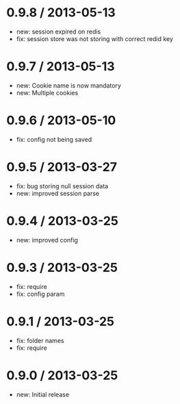 0.9.8 / 2013-05-13
==================

  * new: session expired on redis
  * fix: session store was not storing with correct redid key

0.9.7 / 2013-05-13
==================

  * new: Cookie name is now mandatory
  * new: Multiple cookies

0.9.6 / 2013-05-10
==================

  * fix: config not being saved

0.9.5 / 2013-03-27
==================

  * fix: bug storing null session data
  * new: improved session parse

0.9.4 / 2013-03-25
==================

  * new: improved config

0.9.3 / 2013-03-25
==================

  * fix: require
  * fix: config param

0.9.1 / 2013-03-25
==================

  * fix: folder names
  * fix: require


0.9.0 / 2013-03-25
==================

  * new: Initial release
